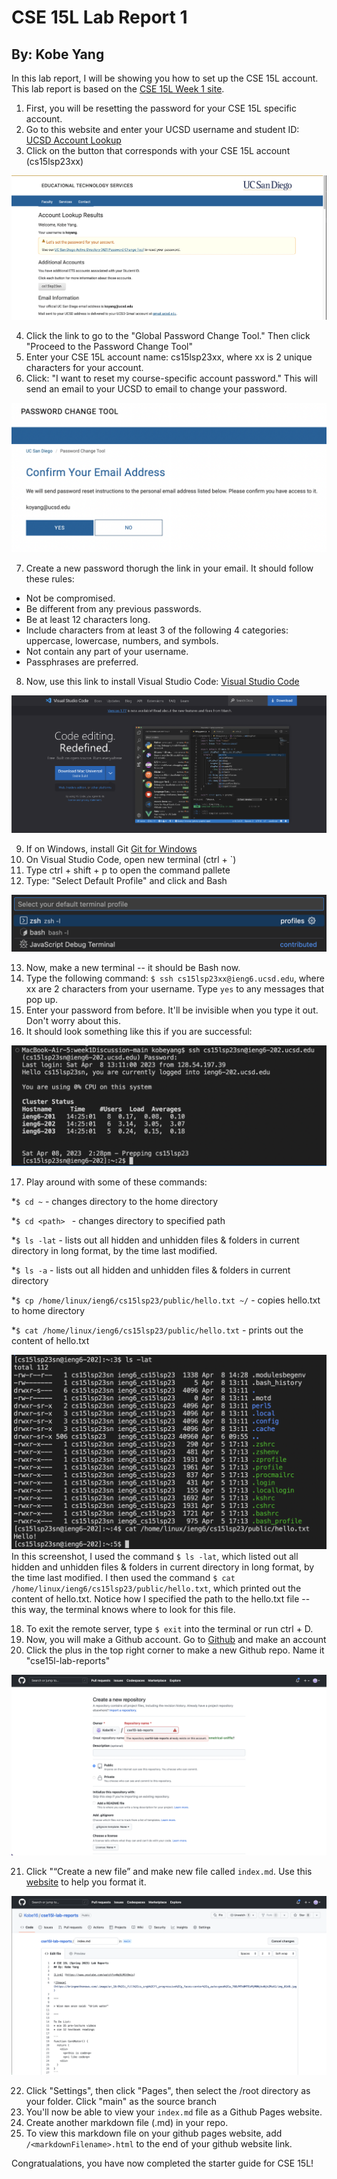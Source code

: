 # CSE 15L Lab Report 1
## By: Kobe Yang

In this lab report, I will be showing you how to set up the CSE 15L account. 
This lab report is based on the [CSE 15L Week 1 site](https://ucsd-cse15l-s23.github.io/week/week1/).

1. First, you will be resetting the password for your CSE 15L specific account. 
2. Go to this website and enter your UCSD username and student ID: [UCSD Account Lookup](https://sdacs.ucsd.edu/~icc/index.php)
3. Click on the button that corresponds with your CSE 15L account (cs15lsp23xx)

![Image](UCSD-Account-Lookup-Screenshot.png)

4. Click the link to go to the "Global Password Change Tool." Then click "Proceed to the Password Change Tool"
5. Enter your CSE 15L account name: cs15lsp23xx, where xx is 2 unique characters for your account. 
6. Click: "I want to reset my course-specific account password." This will send an email to your UCSD to email to change your password. 

![Image](Password-change-email-screenshot.png)

7. Create a new password thorugh the link in your email. It should follow these rules: 
- Not be compromised.
- Be different from any previous passwords.
- Be at least 12 characters long.
- Include characters from at least 3 of the following 4 categories: uppercase, lowercase, numbers, and symbols.
- Not contain any part of your username.
- Passphrases are preferred.

8. Now, use this link to install Visual Studio Code: [Visual Studio Code](https://code.visualstudio.com)

![Image](VScode-download-screenshot.png)

9. If on Windows, install Git [Git for Windows](https://gitforwindows.org)
10. On Visual Studio Code, open new terminal (ctrl + `)
11. Type ctrl + shift + p to open the command pallete
12. Type: "Select Default Profile" and click and Bash

![Image](bash-screenshot.png)

13. Now, make a new terminal -- it should be Bash now. 
14. Type the following command: `$ ssh cs15lsp23xx@ieng6.ucsd.edu`, where xx are 2 characters from your username. Type `yes` to any messages that pop up. 
15. Enter your password from before. It'll be invisible when you type it out. Don't worry about this. 
16. It should look something like this if you are successful: 

![Image](SSH-information-screenshot.png)

17. Play around with some of these commands: 

*`$ cd ~`  - changes directory to the home directory

*`$ cd <path> ` - changes directory to specified path

*`$ ls -lat` - lists out all hidden and unhidden files & folders in current directory in long format, by the time last modified. 

*`$ ls -a` - lists out all hidden and unhidden files & folders in current directory

*`$ cp /home/linux/ieng6/cs15lsp23/public/hello.txt ~/` - copies hello.txt to home directory

*`$ cat /home/linux/ieng6/cs15lsp23/public/hello.txt` - prints out the content of hello.txt

![Image](commands-screenshot.png)
In this screenshot, I used the command `$ ls -lat`, which listed out all hidden and unhidden files & folders in current directory in long format, by the time last modified. I then used the command `$ cat /home/linux/ieng6/cs15lsp23/public/hello.txt`, which printed out the content of hello.txt. Notice how I specified the path to the hello.txt file -- this way, the terminal knows where to look for this file. 

18. To exit the remote server, type `$ exit` into the terminal or run ctrl + D. 
19. Now, you will make a Github account. Go to [Github](https://github.com) and make an account
20. Click the plus in the top right corner to make a new Github repo. Name it "cse15l-lab-reports"

![Image](make-githubaccount-screenshot.png)

21. Click "“Create a new file” and make new file called `index.md`. Use this [website](https://commonmark.org/help/) to help you format it. 

![Image](github-pages-screenshot.png)

22. Click "Settings", then click "Pages", then select the /root directory as your folder. Click "main" as the source branch
23. You'll now be able to view your `index.md` file as a Github Pages website. 
24. Create another markdown file (.md) in your repo. 
25. To view this markdown file on your github pages website, add `/<markdownFilename>.html` to the end of your github website link. 


Congratualations, you have now completed the starter guide for CSE 15L!
